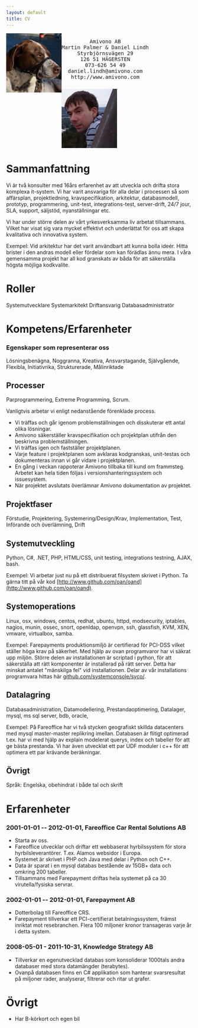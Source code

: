 ```yaml
---
layout: default
title: CV
---
```


<div>
    <img style="float:left;padding:0px" width="150" src="/images/martin-palmer.jpg">
    <pre style="float:left;text-align:center;padding-bottom:10px">
Amivono AB
Martin Palmer &amp; Daniel Lindh
Styrbjörnsvägen 29
126 51 HÄGERSTEN
073-626 54 49
daniel.lindh@amivono.com
http://www.amivono.com</pre>
    <img style="float:left;padding:0px" width="150" src="/images/daniel-lindh.jpg">
</div>
<div style="clear:both"></div>

# Sammanfattning

Vi är två konsulter med 16års erfarenhet av att utveckla och drifta stora komplexa it-system. Vi har varit ansvariga för alla delar i processen så som affärsplan, projektledning, kravspecifikation, arkitektur, databasmodell, prototyp, programmering, unit-test, integrations-test, server-drift, 24/7 jour, SLA, support, säljstöd, nyanställningar etc.

Vi har under större delen av vårt yrkesverksamma liv arbetat tillsammans. Vilket har visat sig vara mycket effektivt och underlättat för oss att skapa kvalitativa och innovativa system.

Exempel: Vid arkitektur har det varit användbart att kunna bolla ideér. Hitta brister i den andras modell eller fördelar som kan förädlas ännu mera. I våra gemensamma projekt har all kod granskats av båda för att säkerställa högsta möjliga kodkvalite.

# Roller

Systemutvecklare
Systemarkitekt
Driftansvarig
Databasadministratör

# Kompetens/Erfarenheter

### Egenskaper som representerar oss

Lösningsbenägna, Noggranna, Kreativa, Ansvarstagande, Självgående, Flexibla, Initiativrika, Strukturerade, Målinriktade

## Processer

Parprogrammering, Extreme Programming, Scrum.

Vanligtvis arbetar vi enligt nedanstående förenklade process.

* Vi träffas och går igenom problemställningen och disskuterar ett antal olika lösningar.
* Amivono säkerställer kravspecifikation och projektplan utifrån den beskrivna problemställningen.
* Vi träffas igen och fastställer projektplanen.
* Varje feature i projektplanen som avklaras kodgranskas, unit-testas och dokumenteras innan vi går vidare i projektplanen.
* En gång i veckan rappoterar Amivono tillbaka till kund om frammsteg. Arbetet kan hela tiden följas i versionshanteringssystem och issuesystem.
* När projektet avslutats överlämnar Amivono dokumentation av projektet.

## Projektfaser

Förstudie, Projektering, Systemering/Design/Krav, Implementation, Test, Införande och överlämning, Drift

## Systemutveckling

Python, C#, .NET, PHP, HTML/CSS, unit testing, integrations testning, AJAX, bash.

Exempel: Vi arbetar just nu på ett distribuerat filsystem skrivet i Python. Ta gärna titt på vår kod [http://www.github.com/oan/oand](http://www.github.com/oan/oand).

## Systemoperations

Linux, osx, windows, centos, redhat, ubuntu, httpd, modsecurity, iptables, nagios, munin, ossec, snort, openldap, openvpn, ssh, glassfish, KVM, XEN, vmware, virtualbox, samba.

Exempel: Farepayments produktionsmiljö är certifierad för PCI-DSS vilket ställer höga krav på säkerhet. Med hjälp av ovan programvaror har vi säkrat upp miljön. Större delen av installationen är scriptad i python, för att säkerställa att rätt komponenter är installerad på rätt server. Detta har minskat antalet "mänskilga fel" vid installationen. Delar av vår installations programvara hittas här [github.com/systemconsole/syco/](github.com/systemconsole/syco/).

## Datalagring

Databasadministration, Datamodellering, Prestandaoptimering, Datalager, mysql, ms sql server, bdb, oracle,

Exempel: På Fareoffice har vi två stycken geografiskt skillda datacenters med mysql master-master replikring imellan. Databasen är flitigt optimerad t.ex. har vi med hjälp av explain modelerat querys, index och tabeller för att ge bästa prestanda. Vi har även utvecklat ett par UDF moduler i c++ för att optimera ett par krävande beräkningar.

## Övrigt

Språk: Engelska, obehindrat i både tal och skrift

# Erfarenheter

### 2001-01-01 -- 2012-01-01, Fareoffice Car Rental Solutions AB

* Starta av oss.
* Fareoffice utvecklar och driftar ett webbaserat hyrbilssystem för stora hyrbilsleverantörer. T.ex. Alamos websidor i Europa.
* Systemet är skrivet i PHP och Java med delar i Python och C++.
* Data är sparat i en mysql databas bestående av 15GB+ data och omkring 200 tabeller.
* Tillsammans med Farepayment driftas hela systemet på ca 30 virutella/fysiska servrar.

### 2002-01-01 -- 2012-01-01, Farepayment AB

* Dotterbolag till Fareoffice CRS.
* Farepayment tillverkar ett PCI-certifierat betalningssystem, främst inriktat mot resebranchen. Flera 100 miljoner kronor transageras varje år i detta system.

### 2008-05-01 - 2011-10-31, Knowledge Strategy AB

* Tillverkar en egenutvecklad databas som konsoliderar 1000tals andra databaser med stora datamängder (terabytes).
* Ovanpå databasen finns en C# applikation som hanterar svarsresultat på miljoner rader, analyserar, filtrerar och ritar ut grafer.

# Övrigt

* Har B-körkort och egen bil
